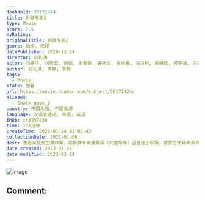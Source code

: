 ```yaml
---
doubanId: 30171424
title: 拆弹专家2
type: Movie
score: 7.5
myRating: 
originalTitle: 拆弹专家2
genre: 动作, 犯罪
datePublished: 2020-12-24
director: 邱礼涛
actor: 刘德华, 刘青云, 倪妮, 谢君豪, 姜皓文, 吴卓羲, 马浴柯, 黄德斌, 郑子诚, 洪天明, 袁富华, 刘浩龙, 凌文龙, 赵永洪, 蔡瀚亿, 张竣杰, 张扬, 郑咏谦, 莫浩峰, 明德丰, 叶扬堃, 莫凯伟, 黎卓成, 黎志伟, 陈卓华, 陈锐强, 林荣中, 黄浩坤, 黄锐生, 梁国坚, 吴文舜, 姚宏远, 哈里·奥拉姆, 安吉·阿维斯塔, 周祉君, 伍咏诗, 吴海昕, 梁天尺, 钟志光, 顾纪筠, 甄咏蓓, 梁健平
author: 邱礼涛, 李敏, 李昇
tags:
  - Movie
state: 想看
url: https://movie.douban.com/subject/30171424/
aliases:
  - Shock_Wave_2
country: 中国大陆, 中国香港
language: 汉语普通话, 粤语, 英语
IMDb: tt9597838
time: 121分钟
createTime: 2023-01-24 02:03:43
collectionDate: 2021-01-06
desc: 香港某处发生爆炸案，前拆弹专家潘乘风（刘德华饰）因昏迷于现场，被警方怀疑牵涉其中。苏醒后的潘乘风只能一边逃亡一边查明真相，然而，他的好友董卓文（刘青云饰）和他的前女友庞玲（倪妮饰）却给他讲述了两...
date created: 2023-01-24
date modified: 2023-03-14
---
```


![image](p2621379901.jpg)

Comment:
---
